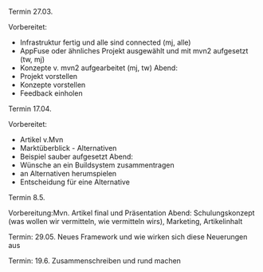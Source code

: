 Termin 27.03.

Vorbereitet:
  * Infrastruktur fertig und alle sind connected (mj, alle)
  * AppFuse oder ähnliches Projekt ausgewählt und mit mvn2 aufgesetzt (tw, mj)
  * Konzepte v. mvn2 aufgearbeitet (mj, tw)
Abend:
  * Projekt vorstellen
  * Konzepte vorstellen
  * Feedback einholen


Termin 17.04.

Vorbereitet:
  * Artikel v.Mvn
  * Marktüberblick - Alternativen
  * Beispiel sauber aufgesetzt
Abend:
  * Wünsche an ein Buildsystem zusammentragen
  * an Alternativen herumspielen
  * Entscheidung für eine Alternative


Termin 8.5.

Vorbereitung:Mvn. Artikel final und Präsentation
Abend: Schulungskonzept (was wollen wir vermitteln, wie vermitteln wirs), Marketing, Artikelinhalt

Termin: 29.05.
Neues Framework und wie wirken sich diese Neuerungen aus

Termin: 19.6.
Zusammenschreiben und rund machen